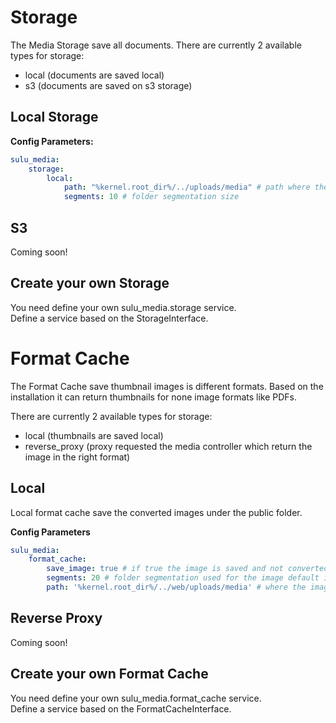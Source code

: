 # Storage
The Media Storage save all documents.
There are currently 2 available types for storage:
 - local (documents are saved local)
 - s3 (documents are saved on s3 storage)

## Local Storage

**Config Parameters:**

``` yml
sulu_media:
    storage:
        local:
            path: "%kernel.root_dir%/../uploads/media" # path where the documents will be saved
            segments: 10 # folder segmentation size
```

## S3

Coming soon!

## Create your own Storage

You need define your own sulu_media.storage service.  
Define a service based on the StorageInterface.

# Format Cache
The Format Cache save thumbnail images is different formats.
Based on the installation it can return thumbnails for none image formats like PDFs.

There are currently 2 available types for storage:
 - local (thumbnails are saved local)
 - reverse_proxy (proxy requested the media controller which return the image in the right format)

## Local

Local format cache save the converted images under the public folder.

**Config Parameters** 

``` yml
sulu_media:
    format_cache:
        save_image: true # if true the image is saved and not converted for every request default is `true`
        segments: 20 # folder segmentation used for the image default is `10`
        path: '%kernel.root_dir%/../web/uploads/media' # where the images are saved in the public folder default is `%assetic.write_to%/uploads/media`
```

## Reverse Proxy

Coming soon!

## Create your own Format Cache

You need define your own sulu_media.format_cache service.  
Define a service based on the FormatCacheInterface.
